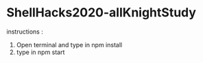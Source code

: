 # ShellHacks2020-allKnightStudy
instructions :
1. Open terminal and type in npm install
2. type in npm start

